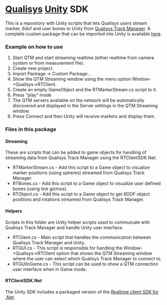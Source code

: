# [Qualisys](http://www.qualisys.com) [Unity](http://www.unity3d.com) SDK

This is a repository with Unity scripts that lets Qualisys users stream marker, 6dof and user bones to Unity from [Qualisys Track Manager](http://www.qualisys.com/products/software/qtm).
A complete custom package that can be imported into Unity is available [here](http://www.qualisys.com/download/QTMUnityRealtimeStreaming.unitypackage).

### Example on how to use
1. Start QTM and start streaming realtime (either realtime from camera system or from measurement file).
2. Create new project.
3. Import Package -> Custom Package...
4. Show the QTM Streaming window using the menu option Window->Qualisys->RTClient.
5. Create an empty GameObject and the RTMarkerStream.cs script to it.
6. Press "play" mode
7. The QTM servers available on the network will be automatically discovered and displayed in the Server settings in the QTM Streaming window.
8. Press Connect and then Unity will receive markers and display them.

### Files in this package

#### Streaming

These are scripts that can be added to game objects for handling of streaming data from Qualisys Track Manager using the RTClientSDK.Net.
* RTMarkerStream.cs - Add this script to a Game object to visualize marker positions (using spheres) streamed from Qualisys Track Manager.
* RTBones.cs - Add this script to a Game object to visualize user defined bones (using line gizmos).
* RTObject.cs - Add this script to a Game object to get 6DOF object positions and rotations streamed from Qualisys Track Manager.

#### Helpers

Scripts in this folder are Unity helper scripts used to commuicate with Qualisys Track Manager and handle Unity user interface.
* RTClient.cs - Main script that handles the communication between Qualisys Track Manager and Unity.
* RTGUI.cs - This script is responsible for handling the Window->Qualisys->RTClient option that shows the QTM Streaming window where the user can select which Qualisys Track Manager to connect to.
* RTGUIInGame.cs - This script can be used to show a QTM connection user interface when in Game mode.

#### RTClientSDK.Net

The Unity SDK includes a packaged version of the [Realtime client SDK for .Net](https://github.com/qualisys/RTClientSDK.Net).
